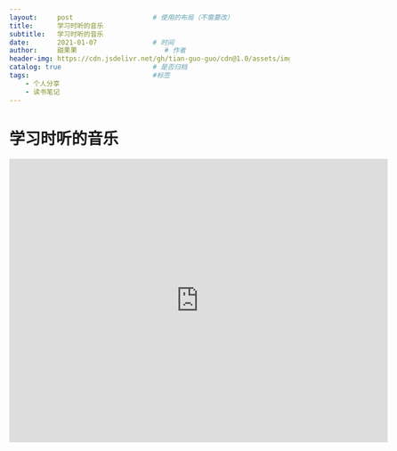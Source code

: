 ```yaml
---
layout:     post                    # 使用的布局（不需要改）
title:      学习时听的音乐
subtitle:   学习时听的音乐
date:       2021-01-07              # 时间
author:     甜果果                      # 作者
header-img: https://cdn.jsdelivr.net/gh/tian-guo-guo/cdn@1.0/assets/img/post-bg-swift2.jpg    #这篇文章标题背景图片
catalog: true                       # 是否归档
tags:                               #标签
    - 个人分享
    - 读书笔记
---
```


# 学习时听的音乐

<iframe width="680" height="510" src="https://www.youtube.com/embed/MgphHyGgeQU" frameborder="0" allow="accelerometer; autoplay; clipboard-write; encrypted-media; gyroscope; picture-in-picture" allowfullscreen></iframe>









